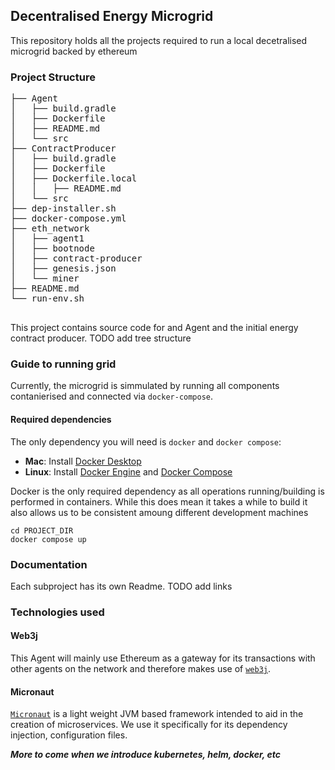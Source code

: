## Decentralised Energy Microgrid
This repository holds all the projects required to run a local decetralised microgrid backed by ethereum

### Project Structure
<pre>├── Agent
│   ├── build.gradle
│   ├── Dockerfile
│   ├── README.md
│   └── src
├── ContractProducer
│   ├── build.gradle
│   ├── Dockerfile
│   ├── Dockerfile.local
│   │   ├── README.md
│   └── src
├── dep-installer.sh
├── docker-compose.yml
├── eth_network
│   ├── agent1
│   ├── bootnode
│   ├── contract-producer
│   ├── genesis.json
│   └── miner
├── README.md
└── run-env.sh

</pre>

This project contains source code for and Agent and the initial energy contract producer. TODO add tree structure

### Guide to running grid
Currently, the microgrid is simmulated by running all components contanierised and connected via ``docker-compose``. 

#### Required dependencies
The only dependency you will need is ``docker`` and ``docker compose``:
* __Mac__: Install [Docker Desktop](https://docs.docker.com/desktop/mac/install/)
* __Linux__: Install [Docker Engine](https://docs.docker.com/engine/install/) and [Docker Compose](https://docs.docker.com/compose/install/)

Docker is the only required dependency as all operations running/building is performed in containers. While this does mean it takes a while to build it also allows us to be consistent amoung different development machines
```
cd PROJECT_DIR
docker compose up
```

### Documentation
Each subproject has its own Readme. TODO add links

### Technologies used 

#### Web3j
This Agent will mainly use Ethereum as a gateway for its transactions with other agents on the 
network and therefore makes use of [``web3j``](https://docs.web3j.io/4.8.7/). <br>

#### Micronaut
[``Micronaut``](https://micronaut.io) is a light weight JVM based framework intended to aid in the creation of microservices. We use it specifically for 
its dependency injection, configuration files. 

***More to come when we introduce kubernetes, helm, docker, etc***


